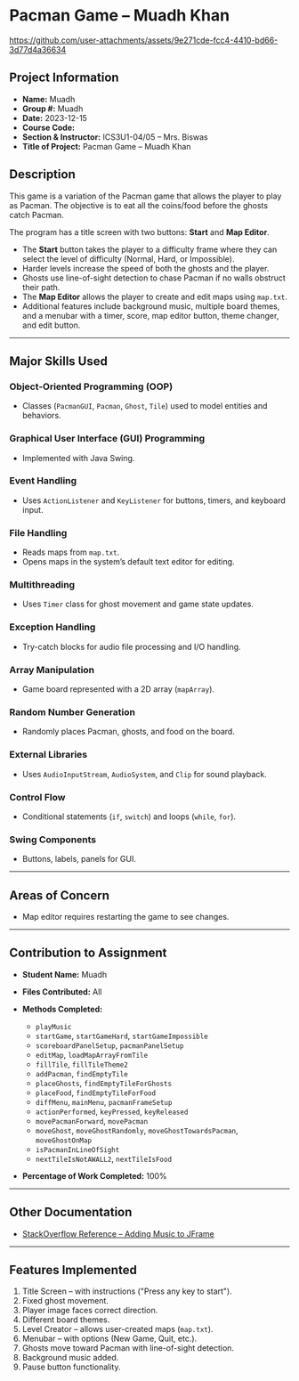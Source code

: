 # Pacman Game – Muadh Khan

https://github.com/user-attachments/assets/9e271cde-fcc4-4410-bd66-3d77d4a36634

## Project Information
- **Name:** Muadh  
- **Group #:** Muadh  
- **Date:** 2023-12-15  
- **Course Code:**  
- **Section & Instructor:** ICS3U1-04/05 – Mrs. Biswas  
- **Title of Project:** Pacman Game – Muadh Khan  

## Description
This game is a variation of the Pacman game that allows the player to play as Pacman. The objective is to eat all the coins/food before the ghosts catch Pacman.  

The program has a title screen with two buttons: **Start** and **Map Editor**.  
- The **Start** button takes the player to a difficulty frame where they can select the level of difficulty (Normal, Hard, or Impossible).  
- Harder levels increase the speed of both the ghosts and the player.  
- Ghosts use line-of-sight detection to chase Pacman if no walls obstruct their path.  
- The **Map Editor** allows the player to create and edit maps using `map.txt`.  
- Additional features include background music, multiple board themes, and a menubar with a timer, score, map editor button, theme changer, and edit button.  

---

## Major Skills Used

### Object-Oriented Programming (OOP)
- Classes (`PacmanGUI`, `Pacman`, `Ghost`, `Tile`) used to model entities and behaviors.  

### Graphical User Interface (GUI) Programming
- Implemented with Java Swing.  

### Event Handling
- Uses `ActionListener` and `KeyListener` for buttons, timers, and keyboard input.  

### File Handling
- Reads maps from `map.txt`.  
- Opens maps in the system’s default text editor for editing.  

### Multithreading
- Uses `Timer` class for ghost movement and game state updates.  

### Exception Handling
- Try-catch blocks for audio file processing and I/O handling.  

### Array Manipulation
- Game board represented with a 2D array (`mapArray`).  

### Random Number Generation
- Randomly places Pacman, ghosts, and food on the board.  

### External Libraries
- Uses `AudioInputStream`, `AudioSystem`, and `Clip` for sound playback.  

### Control Flow
- Conditional statements (`if`, `switch`) and loops (`while`, `for`).  

### Swing Components
- Buttons, labels, panels for GUI.  

---

## Areas of Concern
- Map editor requires restarting the game to see changes.  

---

## Contribution to Assignment
- **Student Name:** Muadh  
- **Files Contributed:** All  
- **Methods Completed:**  
  - `playMusic`  
  - `startGame`, `startGameHard`, `startGameImpossible`  
  - `scoreboardPanelSetup`, `pacmanPanelSetup`  
  - `editMap`, `loadMapArrayFromTile`  
  - `fillTile`, `fillTileTheme2`  
  - `addPacman`, `findEmptyTile`  
  - `placeGhosts`, `findEmptyTileForGhosts`  
  - `placeFood`, `findEmptyTileForFood`  
  - `diffMenu`, `mainMenu`, `pacmanFrameSetup`  
  - `actionPerformed`, `keyPressed`, `keyReleased`  
  - `movePacmanForward`, `movePacman`  
  - `moveGhost`, `moveGhostRandomly`, `moveGhostTowardsPacman`, `moveGhostOnMap`  
  - `isPacmanInLineOfSight`  
  - `nextTileIsNotAWALL2`, `nextTileIsFood`  

- **Percentage of Work Completed:** 100%  

---

## Other Documentation
- [StackOverflow Reference – Adding Music to JFrame](https://stackoverflow.com/questions/16867976/how-do-you-add-music-to-a-jframe)  

---

## Features Implemented
1. Title Screen – with instructions ("Press any key to start").  
2. Fixed ghost movement.  
3. Player image faces correct direction.  
4. Different board themes.  
5. Level Creator – allows user-created maps (`map.txt`).  
6. Menubar – with options (New Game, Quit, etc.).  
7. Ghosts move toward Pacman with line-of-sight detection.  
8. Background music added.  
9. Pause button functionality.  
